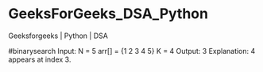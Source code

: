 # GeeksForGeeks_DSA_Python
Geeksforgeeks | Python | DSA


#binarysearch
Input:
N = 5
arr[] = {1 2 3 4 5} 
K = 4
Output: 3
Explanation: 4 appears at index 3.
